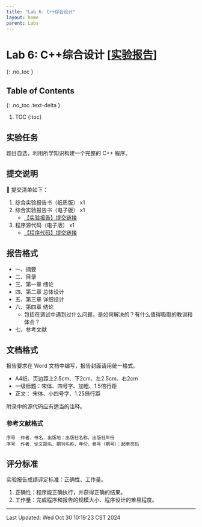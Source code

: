```yaml
---
title: "Lab 6: C++综合设计"
layout: home
parent: Labs
---
```


# Lab 6: C++综合设计 \[[实验报告](https://znas.cn/AppH5/share/?nid=KEYDEMJQGA2DCRKHGJBTS&code=T3ZGdm1D9Ga7GGgFTwAkDZzm2qsNsb5TMM7HNEz6tquNdMMgTqYm1m38WkeTlqKMbEEj&mode=file&display=list)\]
{: .no_toc }

## Table of Contents
{: .no_toc .text-delta }

1. TOC
{:toc}

## 实验任务

题目自选，利用所学知识构建一个完整的 C++ 程序。

## 提交说明

🧾 提交清单如下：

1. 综合实验报告书（纸质版） x1
2. 综合实验报告书（电子版） x1
	-  [【实验报告】提交链接](https://znas.cn/AppH5/share/collection?code=6lX86Ttcl3LxvVEw0FgZfUiaxvKH2i7wR8x6O7pxm2156tPY4bRSlsOAYTQJntZiN&nid=KEYDEMJQGA2DCRKHGJBTS&mode=file&display=list&type=3)
3. 程序源代码（电子版） x1
	-  [【程序代码】提交链接](https://znas.cn/AppH5/share/collection?code=6lX86Ttcl3LxvVEw0FgZfRwYZjK8m1KAtFt8KxxXvT5ym1jQSPdV9xGCL1bOW2cVUk&nid=KEYDEMJQGA2DCRKHGJBTS&mode=file&display=list&type=3)

## 报告格式

- 一、摘要
- 二、目录
- 三、第一章 绪论
- 四、第二章 总体设计
- 五、第三章 详细设计
- 六、第四章 结论
	- 包括在调试中遇到过什么问题，是如何解决的？有什么值得吸取的教训和体会？  
- 七、参考文献

## 文档格式

报告要求在 Word 文档中编写，报告封面请用统一格式。

- A4纸、页边距上2.5cm、下2cm、左2.5cm、右2cm
- 一级标题：宋体、四号字、加粗、1.5倍行距
- 正文： 宋体、小四号字、1.25倍行距

附录中的源代码应有适当的注释。

### 参考文献格式

```
序号  作者．书名．出版地：出版社名称，出版社年份
序号  作者．论文题名．期刊名称，年份，卷号（期号）：起至页码
```

## 评分标准

实验报告成绩评定标准：正确性、工作量。  

1. 正确性：程序能正确执行，并获得正确的结果。
2. 工作量：完成程序和报告的规模大小、程序设计的难易程度。

---

Last Updated: Wed Oct 30 10:19:23 CST 2024








